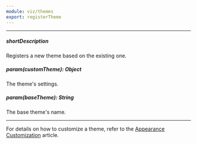 ```yaml
---
module: viz/themes
export: registerTheme
---
```

---
##### shortDescription
Registers a new theme based on the existing one.

##### param(customTheme): Object
The theme's settings.

##### param(baseTheme): String
The base theme's name.

---
For details on how to customize a theme, refer to the [Appearance Customization](/concepts/05%20Widgets/zz%20Common/10%20Data%20Visualization%20Widgets/70%20Appearance%20Customization/0%20Themes/02%20Customize%20a%20Theme.md '/Documentation/Guide/Widgets/Common/Data_Visualization_Widgets/Appearance_Customization/#Themes/Customize_a_Theme') article.
